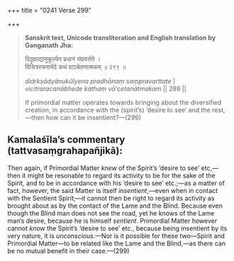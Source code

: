 +++
title = "0241 Verse 299"

+++
> **Sanskrit text, Unicode transliteration and English translation by Ganganath Jha:** 
>
> दिदृक्षाद्यानुकूल्येन प्रधानं संप्रवर्त्तते ।  
> विचित्ररचनाभेदे कथं वाऽचेतनात्मकम् ॥ २९९ ॥ 
>
> *didṛkṣādyānukūlyena pradhānaṃ saṃpravarttate* \|  
> *vicitraracanābhede kathaṃ vā'cetanātmakam* \|\| 299 \|\| 
>
> If primordial matter operates towards bringing about the diversified creation, in accordance with the (spirit’s) ‘desire to see’ and the rest,—then how can it be insentient?—(299)



## Kamalaśīla’s commentary (tattvasaṃgrahapañjikā):

Then again, if Primordial Matter *knew* of the Spirit’s ‘desire to see’ etc,—then it might be resonable to regard its activity to be for the sake of the Spirit, and to be in accordance with his ‘desire to see’ etc.;—as a matter of fact, however, the said Matter is itself *insentient*,—even when in contact with the Sentient Spirit;—it cannot then be right to regard its activity as brought about as by the contact of the Lame and the Blind. Because even though the Blind man does not see the road, yet he knows of the Lame man’s desire, because he is himself *sentient*. Primordial Matter however cannot *know* the Spirit’s ‘desire to see’ etc., because being insentient by its very nature, it is *unconscious*.—Nor is it possible for these two—Spirit and Primordial Matter—to be related like the Lame and the Blind,—as there can be no mutual benefit in their case.—(299)


